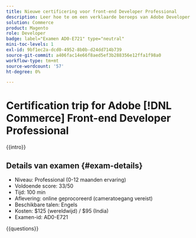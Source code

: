 ```yaml
---
title: Nieuwe certificering voor front-end Developer Professional
description: Leer hoe te om een verklaarde beroeps van Adobe Developer voor Adobe  [!DNL Commerce] te worden.
solution: Commerce
product: Magento
role: Developer
badge: label="Examen AD0-E721" type="neutral"
mini-toc-levels: 1
exl-id: 9bf1ec2a-dcd0-4952-8b0b-d24dd714b739
source-git-commit: a406fac14e66f8aed5ef3b288356e12ffa1f98a0
workflow-type: tm+mt
source-wordcount: '57'
ht-degree: 0%

---
```


# Certification trip for Adobe [!DNL Commerce] Front-end Developer Professional

{{intro}}

## Details van examen {#exam-details}

* Niveau: Professional (0-12 maanden ervaring)
* Voldoende score: 33/50
* Tijd: 100 min
* Aflevering: online geprocoreerd (cameratoegang vereist)
* Beschikbare talen: Engels
* Kosten: $125 (wereldwijd) / $95 (India)
* Examen-id: AD0-E721

{{questions}}
